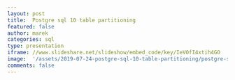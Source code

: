 ```yaml
---
layout: post
title:  Postgre sql 10 table partitioning 
featured: false
author: marek
categories: sql
type: presentation
iframe: //www.slideshare.net/slideshow/embed_code/key/IeVOfI4xtih4GO
image:  '/assets/2019-07-24-postgre-sql-10-table-partitioning/postgre-sql-10-table-partitioning-1-638.jpg'
comments: false
---
```

